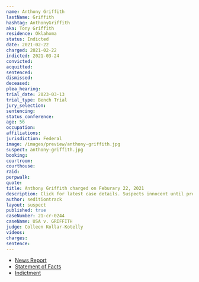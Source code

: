 ```yaml
---
name: Anthony Griffith
lastName: Griffith
hashtag: AnthonyGriffith
aka: Tony Griffith
residence: Oklahoma
status: Indicted
date: 2021-02-22
charged: 2021-02-22
indicted: 2021-03-24
convicted:
acquitted:
sentenced:
dismissed:
deceased:
plea_hearing:
trial_date: 2023-03-13
trial_type: Bench Trial
jury_selection:
sentencing:
status_conference:
age: 56
occupation:
affiliations:
jurisdiction: Federal
image: /images/preview/anthony-griffith.jpg
suspect: anthony-griffith.jpg
booking:
courtroom:
courthouse:
raid:
perpwalk:
quote:
title: Anthony Griffith charged on Feburary 22, 2021
description: Click for latest case details. Suspects innocent until proven guilty.
author: seditiontrack
layout: suspect
published: true
caseNumber: 21-cr-0244
caseName: USA v. GRIFFITH
judge: Colleen Kollar-Kotelly
videos:
charges:
sentence:
---
```

- [News Report](https://tulsaworld.com/news/state-and-regional/crime-and-courts/two-fort-gibson-men-arrested-in-connection-with-u-s-capitol-riot/article_fbceb6d8-7d3b-11eb-8b67-eb689946da92.html)
- [Statement of Facts](https://www.justice.gov/usao-dc/case-multi-defendant/file/1378856/download)
- [Indictment](https://www.justice.gov/usao-dc/case-multi-defendant/file/1381761/download)
